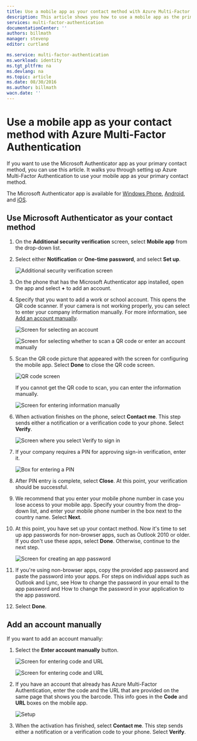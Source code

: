 ```yaml
---
title: Use a mobile app as your contact method with Azure Multi-Factor Authentication | Azure
description: This article shows you how to use a mobile app as the primary contact method for Azure Multi-Factor Authentication.
services: multi-factor-authentication
documentationCenter: ''
authors: billmath
manager: stevenp
editor: curtland

ms.service: multi-factor-authentication
ms.workload: identity
ms.tgt_pltfrm: na
ms.devlang: na
ms.topic: article
ms.date: 08/30/2016
ms.author: billmath
wacn.date: ''
---
```


# Use a mobile app as your contact method with Azure Multi-Factor Authentication

If you want to use the Microsoft Authenticator app as your primary contact method, you can use this article.  It walks you through setting up Azure Multi-Factor Authentication to use your mobile app as your primary contact method.

The Microsoft Authenticator app is available for [Windows Phone](http://go.microsoft.com/fwlink/?Linkid=825071), [Android](http://go.microsoft.com/fwlink/?Linkid=825072), and [iOS](http://go.microsoft.com/fwlink/?Linkid=825073).

## Use Microsoft Authenticator as your contact method

1. On the **Additional security verification** screen, select **Mobile app** from the drop-down list.
2. Select either **Notification** or **One-time password**, and select **Set up**.

    ![Additional security verification screen](./media/multi-factor-authentication-end-user-first-time-mobile-app/mobileapp.png)

3. On the phone that has the Microsoft Authenticator app installed, open the app and select **+** to add an account.
4. Specify that you want to add a work or school account. This opens the QR code scanner. If your camera is not working properly, you can select to enter your company information manually. For more information, see [Add an account manually](#add-an-account-manually).

    ![Screen for selecting an account](./media/multi-factor-authentication-end-user-first-time-mobile-app/scan.png)

    ![Screen for selecting whether to scan a QR code or enter an account manually](./media/multi-factor-authentication-end-user-first-time-mobile-app/scan4.png)

5. Scan the QR code picture that appeared with the screen for configuring the mobile app.  Select **Done** to close the QR code screen.  

    ![QR code screen](./media/multi-factor-authentication-end-user-first-time-mobile-app/scan2.png)

    If you cannot get the QR code to scan, you can enter the information manually.

    ![Screen for entering information manually](./media/multi-factor-authentication-end-user-first-time-mobile-app/barcode.png)

6. When activation finishes on the phone, select **Contact me**.  This step sends either a notification or a verification code to your phone.  Select **Verify**.

    ![Screen where you select Verify to sign in](./media/multi-factor-authentication-end-user-first-time-mobile-app/verify.png)

7. If your company requires a PIN for approving sign-in verification, enter it.

    ![Box for entering a PIN](./media/multi-factor-authentication-end-user-first-time-mobile-app/scan3.png)

8. After PIN entry is complete, select **Close**.  At this point, your verification should be successful.
9. We recommend that you enter your mobile phone number in case you lose access to your mobile app. Specify your country from the drop-down list, and enter your mobile phone number in the box next to the country name. Select **Next**.
10. At this point, you have set up your contact method. Now it's time to set up app passwords for non-browser apps, such as Outlook 2010 or older. If you don't use these apps, select **Done**.  Otherwise, continue to the next step.

    ![Screen for creating an app password](./media/multi-factor-authentication-end-user-first-time-mobile-app/step4.png)

11. If you're using non-browser apps, copy the provided app password and paste the password into your apps. For steps on individual apps such as Outlook and Lync, see How to change the password in your email to the app password and How to change the password in your application to the app password.
12. Select **Done**.

## Add an account manually
If you want to add an account manually:

1. Select the **Enter account manually** button.  

    ![Screen for entering code and URL](./media/multi-factor-authentication-end-user-first-time-mobile-app/addaccount.png)

    ![Screen for entering code and URL](./media/multi-factor-authentication-end-user-first-time-mobile-app/addaccount2.png)

2. If you have an account that already has Azure Multi-Factor Authentication, enter the code and the URL that are provided on the same page that shows you the barcode. This info goes in the **Code** and **URL** boxes on the mobile app.

    ![Setup](./media/multi-factor-authentication-end-user-first-time-mobile-app/barcode2.png)

3. When the activation has finished, select **Contact me**. This step sends either a notification or a verification code to your phone. Select **Verify**.